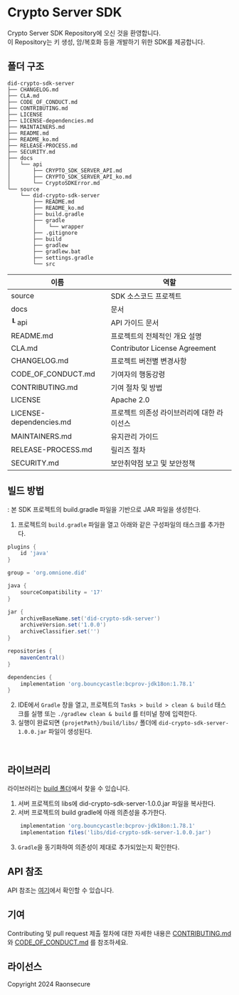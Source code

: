 # Crypto Server SDK

Crypto Server SDK Repository에 오신 것을 환영합니다. <br> 이 Repository는 키 생성, 암/복호화 등을 개발하기 위한 SDK를 제공합니다.

## 폴더 구조
```
did-crypto-sdk-server
├── CHANGELOG.md
├── CLA.md
├── CODE_OF_CONDUCT.md
├── CONTRIBUTING.md
├── LICENSE
├── LICENSE-dependencies.md
├── MAINTAINERS.md
├── README.md
├── README_ko.md
├── RELEASE-PROCESS.md
├── SECURITY.md
├── docs
│   └── api
│       ├── CRYPTO_SDK_SERVER_API.md
│       ├── CRYPTO_SDK_SERVER_API_ko.md
│       └── CryptoSDKError.md
└── source
    └── did-crypto-sdk-server
        ├── README.md
        ├── README_ko.md
        ├── build.gradle
        ├── gradle
        │    └── wrapper
        ├── .gitignore
        ├── build
        ├── gradlew        
        ├── gradlew.bat
        ├── settings.gradle
        └── src
```

|  이름 |         역할                    |
| ------- | ------------------------------------ |
| source  |  SDK 소스코드 프로젝트             |
| docs  |   문서            |
| ┖ api  |  API 가이드 문서          |
| README.md  |  프로젝트의 전체적인 개요 설명            |
| CLA.md             | Contributor License Agreement                |
| CHANGELOG.md| 프로젝트 버전별 변경사항           |
| CODE_OF_CONDUCT.md| 기여자의 행동강령            |
| CONTRIBUTING.md| 기여 절차 및 방법           |
| LICENSE                 | Apache 2.0                                      |
| LICENSE-dependencies.md| 프로젝트 의존성 라이브러리에 대한 라이선스            |
| MAINTAINERS.md          | 유지관리 가이드              |
| RELEASE-PROCESS.md      | 릴리즈 절차                                |
| SECURITY.md| 보안취약점 보고 및 보안정책            | 

## 빌드 방법
: 본 SDK 프로젝트의 build.gradle 파일을 기반으로 JAR 파일을 생성한다.
1. 프로젝트의 `build.gradle` 파일을 열고 아래와 같은 구성파일의 태스크를 추가한다.

```groovy
plugins {
    id 'java'
}

group = 'org.omnione.did'

java {
    sourceCompatibility = '17'
}

jar {
    archiveBaseName.set('did-crypto-sdk-server') 
    archiveVersion.set('1.0.0')
    archiveClassifier.set('') 
}

repositories {
    mavenCentral()    
}

dependencies {
    implementation 'org.bouncycastle:bcprov-jdk18on:1.78.1'
}
```

2. IDE에서 `Gradle` 창을 열고, 프로젝트의 `Tasks > build > clean & build` 태스크를 실행 또는 `./gradlew clean & build` 를 터미널 창에 입력한다.
3. 실행이 완료되면 `{projetPath}/build/libs/` 폴더에 `did-crypto-sdk-server-1.0.0.jar` 파일이 생성된다.

<br>

## 라이브러리

라이브러리는 [build 폴더](/source/release)에서 찾을 수 있습니다.

1. 서버 프로젝트의 libs에 did-crypto-sdk-server-1.0.0.jar 파일을 복사한다.
2. 서버 프로젝트의 build gradle에 아래 의존성을 추가한다.

```groovy
    implementation 'org.bouncycastle:bcprov-jdk18on:1.78.1' 
    implementation files('libs/did-crypto-sdk-server-1.0.0.jar')
```
3. `Gradle`을 동기화하여 의존성이 제대로 추가되었는지 확인한다.

## API 참조

API 참조는 [여기](docs/CRYPTO_SDK-SERVER_API_ko.md)에서 확인할 수 있습니다.

## 기여

Contributing 및 pull request 제출 절차에 대한 자세한 내용은 [CONTRIBUTING.md](CONTRIBUTING.md)와 [CODE_OF_CONDUCT.md](CODE_OF_CONDUCT.md) 를 참조하세요.

## 라이선스
Copyright 2024 Raonsecure

